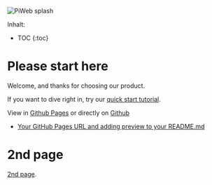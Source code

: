 ![PiWeb splash](/docu-test/assets/images/splash.png)

Inhalt:
* TOC
{:toc}

# Please start here

Welcome, and thanks for choosing our product.

If you want to dive right in, try our [quick start tutorial](./tutorial/start.md).

View in [Github Pages](https://stephan-scholz-zeiss.github.io/docu-test/) or directly on [Github](https://github.com/stephan-scholz-zeiss/docu-test/) 
* [Your GitHub Pages URL and adding preview to your README.md](/docu-test/)

# 2nd page
[2nd page](./tutorial/start.md).

